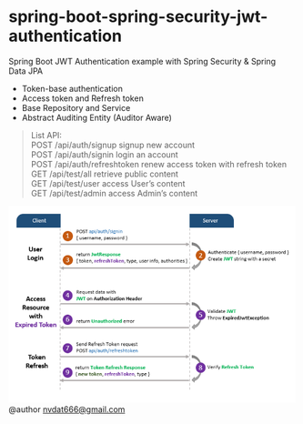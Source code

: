 # spring-boot-spring-security-jwt-authentication
 Spring Boot JWT Authentication example with Spring Security & Spring Data JPA

* Token-base authentication
* Access token and Refresh token
* Base Repository and Service
* Abstract Auditing Entity (Auditor Aware)

 > List API: <br/>
 POST /api/auth/signup	signup new account<br/>
 POST	/api/auth/signin	login an account<br/>
 POST	/api/auth/refreshtoken	renew access token with refresh token<br/>
 GET	/api/test/all	retrieve public content<br/>
 GET	/api/test/user	access User’s content<br/>
 GET	/api/test/admin	access Admin’s content<br/>

![](/spring-boot-refresh-token-jwt-example-flow.png) <br/>
@author nvdat666@gmail.com